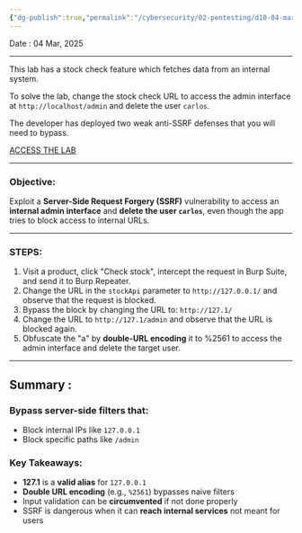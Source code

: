```yaml
---
{"dg-publish":true,"permalink":"/cybersecurity/02-pentesting/d10-04-mar/ssrf/lab-ssrf-with-blacklist-based-input-filter/"}
---
```


Date : 04 Mar, 2025

---

This lab has a stock check feature which fetches data from an internal system.

To solve the lab, change the stock check URL to access the admin interface at `http://localhost/admin` and delete the user `carlos`.

The developer has deployed two weak anti-SSRF defenses that you will need to bypass.

[ACCESS THE LAB](https://portswigger.net/academy/labs/launch/f97f7df5a96da8563edc18e5544b8ef962f8ee47abd9b9bb3d30706f15bff341?referrer=%2fweb-security%2fssrf%2flab-ssrf-with-blacklist-filter)

---
### **Objective:**

Exploit a **Server-Side Request Forgery (SSRF)** vulnerability to access an **internal admin interface** and **delete the user `carlos`**, even though the app tries to block access to internal URLs.

---

 ### STEPS:

1. Visit a product, click "Check stock", intercept the request in Burp Suite, and send it to Burp Repeater.
2. Change the URL in the `stockApi` parameter to `http://127.0.0.1/` and observe that the request is blocked.
3. Bypass the block by changing the URL to: `http://127.1/`
4. Change the URL to `http://127.1/admin` and observe that the URL is blocked again.
5. Obfuscate the "a" by **double-URL encoding** it to %2561 to access the admin interface and delete the target user.

---
## **Summary :**

### **Bypass server-side filters** that:

- Block internal IPs like `127.0.0.1`
- Block specific paths like `/admin`
    

### **Key Takeaways**:

- **127.1** is a **valid alias** for `127.0.0.1`
- **Double URL encoding** (e.g., `%2561`) bypasses naive filters
- Input validation can be **circumvented** if not done properly
- SSRF is dangerous when it can **reach internal services** not meant for users
 